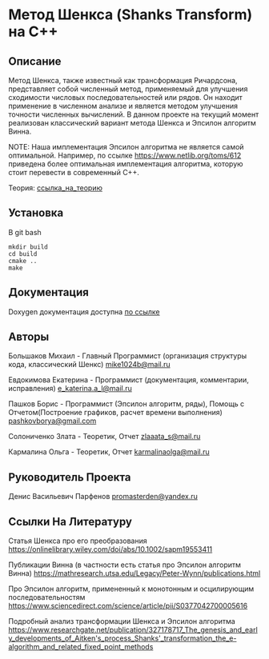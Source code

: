 # Метод Шенкса (Shanks Transform) на C++

## Описание
Метод Шенкса, также известный как трансформация Ричардсона, представляет собой численный метод, применяемый для улучшения сходимости числовых последовательностей или рядов. Он находит применение в численном анализе и является методом улучшения точности численных вычислений.
В данном проекте на текущий момент реализован классический вариант метода Шенкса и Эпсилон алгоритм Винна.

NOTE: Наша имплементация Эпсилон алгоритма не является самой оптимальной. Например, по ссылке https://www.netlib.org/toms/612 приведена более оптимальная имплементация алгоритма, которую стоит перевести в современный С++.

Теория: [ссылка_на_теорию](https://drive.google.com/drive/folders/19KFEQhl9ZR4EE2zDFvi610bNdNBWfGIb?usp=sharing)

## Установка
В git bash

```
mkdir build
cd build
cmake ..
make
```

## Документация
Doxygen документация доступна [по ссылке](https://katerina-evdokimova.github.io/shanks-university/)


## Авторы
Большаков Михаил - Главный Программист (организация структуры кода, классический Шенкс) mike1024b@mail.ru

Евдокимова Екатерина - Программист (документация, комментарии, исправления) e_katerina.a_l@mail.ru

Пашков Борис - Программист (Эпсилон алгоритм, ряды), Помощь с Отчетом(Построение графиков, расчет времени выполнения) pashkovborya@gmail.com

Солониченко Злата - Теоретик, Отчет zlaaata_s@mail.ru

Кармалина Ольга - Теоретик, Отчет karmalinaolga@mail.ru

## Руководитель Проекта
Денис Васильевич Парфенов promasterden@yandex.ru

## Ссылки На Литературу
Статья Шенкса про его преобразования https://onlinelibrary.wiley.com/doi/abs/10.1002/sapm19553411

Публикации Винна (в частности есть статья про Эпсилон алгоритм Винна) https://mathresearch.utsa.edu/Legacy/Peter-Wynn/publications.html

Про Эпсилон алгоритм, примененный к монотонным и осцилирующим последовательностям https://www.sciencedirect.com/science/article/pii/S0377042700005616

Подробный анализ трансформации Шенкса и Эпсилон алгоритма https://www.researchgate.net/publication/327178717_The_genesis_and_early_developments_of_Aitken's_process_Shanks'_transformation_the_e-algorithm_and_related_fixed_point_methods


